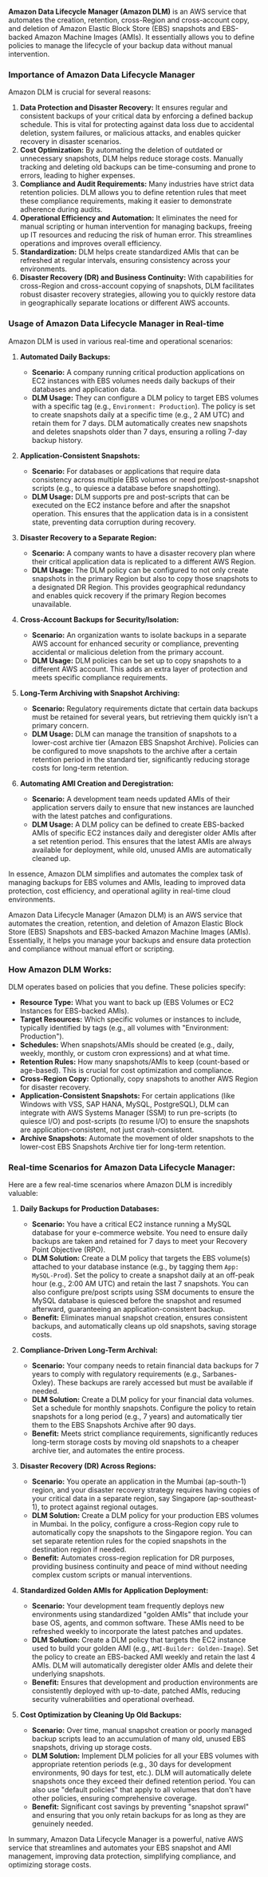 **Amazon Data Lifecycle Manager (Amazon DLM)** is an AWS service that automates the creation, retention, cross-Region and cross-account copy, and deletion of Amazon Elastic Block Store (EBS) snapshots and EBS-backed Amazon Machine Images (AMIs). It essentially allows you to define policies to manage the lifecycle of your backup data without manual intervention.

### Importance of Amazon Data Lifecycle Manager

Amazon DLM is crucial for several reasons:

1.  **Data Protection and Disaster Recovery:** It ensures regular and consistent backups of your critical data by enforcing a defined backup schedule. This is vital for protecting against data loss due to accidental deletion, system failures, or malicious attacks, and enables quicker recovery in disaster scenarios.
2.  **Cost Optimization:** By automating the deletion of outdated or unnecessary snapshots, DLM helps reduce storage costs. Manually tracking and deleting old backups can be time-consuming and prone to errors, leading to higher expenses.
3.  **Compliance and Audit Requirements:** Many industries have strict data retention policies. DLM allows you to define retention rules that meet these compliance requirements, making it easier to demonstrate adherence during audits.
4.  **Operational Efficiency and Automation:** It eliminates the need for manual scripting or human intervention for managing backups, freeing up IT resources and reducing the risk of human error. This streamlines operations and improves overall efficiency.
5.  **Standardization:** DLM helps create standardized AMIs that can be refreshed at regular intervals, ensuring consistency across your environments.
6.  **Disaster Recovery (DR) and Business Continuity:** With capabilities for cross-Region and cross-account copying of snapshots, DLM facilitates robust disaster recovery strategies, allowing you to quickly restore data in geographically separate locations or different AWS accounts.

### Usage of Amazon Data Lifecycle Manager in Real-time

Amazon DLM is used in various real-time and operational scenarios:

1.  **Automated Daily Backups:**
    * **Scenario:** A company running critical production applications on EC2 instances with EBS volumes needs daily backups of their databases and application data.
    * **DLM Usage:** They can configure a DLM policy to target EBS volumes with a specific tag (e.g., `Environment: Production`). The policy is set to create snapshots daily at a specific time (e.g., 2 AM UTC) and retain them for 7 days. DLM automatically creates new snapshots and deletes snapshots older than 7 days, ensuring a rolling 7-day backup history.

2.  **Application-Consistent Snapshots:**
    * **Scenario:** For databases or applications that require data consistency across multiple EBS volumes or need pre/post-snapshot scripts (e.g., to quiesce a database before snapshotting).
    * **DLM Usage:** DLM supports pre and post-scripts that can be executed on the EC2 instance before and after the snapshot operation. This ensures that the application data is in a consistent state, preventing data corruption during recovery.

3.  **Disaster Recovery to a Separate Region:**
    * **Scenario:** A company wants to have a disaster recovery plan where their critical application data is replicated to a different AWS Region.
    * **DLM Usage:** The DLM policy can be configured to not only create snapshots in the primary Region but also to copy those snapshots to a designated DR Region. This provides geographical redundancy and enables quick recovery if the primary Region becomes unavailable.

4.  **Cross-Account Backups for Security/Isolation:**
    * **Scenario:** An organization wants to isolate backups in a separate AWS account for enhanced security or compliance, preventing accidental or malicious deletion from the primary account.
    * **DLM Usage:** DLM policies can be set up to copy snapshots to a different AWS account. This adds an extra layer of protection and meets specific compliance requirements.

5.  **Long-Term Archiving with Snapshot Archiving:**
    * **Scenario:** Regulatory requirements dictate that certain data backups must be retained for several years, but retrieving them quickly isn't a primary concern.
    * **DLM Usage:** DLM can manage the transition of snapshots to a lower-cost archive tier (Amazon EBS Snapshot Archive). Policies can be configured to move snapshots to the archive after a certain retention period in the standard tier, significantly reducing storage costs for long-term retention.

6.  **Automating AMI Creation and Deregistration:**
    * **Scenario:** A development team needs updated AMIs of their application servers daily to ensure that new instances are launched with the latest patches and configurations.
    * **DLM Usage:** A DLM policy can be defined to create EBS-backed AMIs of specific EC2 instances daily and deregister older AMIs after a set retention period. This ensures that the latest AMIs are always available for deployment, while old, unused AMIs are automatically cleaned up.

In essence, Amazon DLM simplifies and automates the complex task of managing backups for EBS volumes and AMIs, leading to improved data protection, cost efficiency, and operational agility in real-time cloud environments.


Amazon Data Lifecycle Manager (Amazon DLM) is an AWS service that automates the creation, retention, and deletion of Amazon Elastic Block Store (EBS) Snapshots and EBS-backed Amazon Machine Images (AMIs). Essentially, it helps you manage your backups and ensure data protection and compliance without manual effort or scripting.

### How Amazon DLM Works:

DLM operates based on policies that you define. These policies specify:

* **Resource Type:** What you want to back up (EBS Volumes or EC2 Instances for EBS-backed AMIs).
* **Target Resources:** Which specific volumes or instances to include, typically identified by tags (e.g., all volumes with "Environment: Production").
* **Schedules:** When snapshots/AMIs should be created (e.g., daily, weekly, monthly, or custom cron expressions) and at what time.
* **Retention Rules:** How many snapshots/AMIs to keep (count-based or age-based). This is crucial for cost optimization and compliance.
* **Cross-Region Copy:** Optionally, copy snapshots to another AWS Region for disaster recovery.
* **Application-Consistent Snapshots:** For certain applications (like Windows with VSS, SAP HANA, MySQL, PostgreSQL), DLM can integrate with AWS Systems Manager (SSM) to run pre-scripts (to quiesce I/O) and post-scripts (to resume I/O) to ensure the snapshots are application-consistent, not just crash-consistent.
* **Archive Snapshots:** Automate the movement of older snapshots to the lower-cost EBS Snapshots Archive tier for long-term retention.

### Real-time Scenarios for Amazon Data Lifecycle Manager:

Here are a few real-time scenarios where Amazon DLM is incredibly valuable:

1.  **Daily Backups for Production Databases:**
    * **Scenario:** You have a critical EC2 instance running a MySQL database for your e-commerce website. You need to ensure daily backups are taken and retained for 7 days to meet your Recovery Point Objective (RPO).
    * **DLM Solution:** Create a DLM policy that targets the EBS volume(s) attached to your database instance (e.g., by tagging them `App: MySQL-Prod`). Set the policy to create a snapshot daily at an off-peak hour (e.g., 2:00 AM UTC) and retain the last 7 snapshots. You can also configure pre/post scripts using SSM documents to ensure the MySQL database is quiesced before the snapshot and resumed afterward, guaranteeing an application-consistent backup.
    * **Benefit:** Eliminates manual snapshot creation, ensures consistent backups, and automatically cleans up old snapshots, saving storage costs.

2.  **Compliance-Driven Long-Term Archival:**
    * **Scenario:** Your company needs to retain financial data backups for 7 years to comply with regulatory requirements (e.g., Sarbanes-Oxley). These backups are rarely accessed but must be available if needed.
    * **DLM Solution:** Create a DLM policy for your financial data volumes. Set a schedule for monthly snapshots. Configure the policy to retain snapshots for a long period (e.g., 7 years) and automatically tier them to the EBS Snapshots Archive after 90 days.
    * **Benefit:** Meets strict compliance requirements, significantly reduces long-term storage costs by moving old snapshots to a cheaper archive tier, and automates the entire process.

3.  **Disaster Recovery (DR) Across Regions:**
    * **Scenario:** You operate an application in the Mumbai (ap-south-1) region, and your disaster recovery strategy requires having copies of your critical data in a separate region, say Singapore (ap-southeast-1), to protect against regional outages.
    * **DLM Solution:** Create a DLM policy for your production EBS volumes in Mumbai. In the policy, configure a cross-Region copy rule to automatically copy the snapshots to the Singapore region. You can set separate retention rules for the copied snapshots in the destination region if needed.
    * **Benefit:** Automates cross-region replication for DR purposes, providing business continuity and peace of mind without needing complex custom scripts or manual interventions.

4.  **Standardized Golden AMIs for Application Deployment:**
    * **Scenario:** Your development team frequently deploys new environments using standardized "golden AMIs" that include your base OS, agents, and common software. These AMIs need to be refreshed weekly to incorporate the latest patches and updates.
    * **DLM Solution:** Create a DLM policy that targets the EC2 instance used to build your golden AMI (e.g., `AMI-Builder: Golden-Image`). Set the policy to create an EBS-backed AMI weekly and retain the last 4 AMIs. DLM will automatically deregister older AMIs and delete their underlying snapshots.
    * **Benefit:** Ensures that development and production environments are consistently deployed with up-to-date, patched AMIs, reducing security vulnerabilities and operational overhead.

5.  **Cost Optimization by Cleaning Up Old Backups:**
    * **Scenario:** Over time, manual snapshot creation or poorly managed backup scripts lead to an accumulation of many old, unused EBS snapshots, driving up storage costs.
    * **DLM Solution:** Implement DLM policies for all your EBS volumes with appropriate retention periods (e.g., 30 days for development environments, 90 days for test, etc.). DLM will automatically delete snapshots once they exceed their defined retention period. You can also use "default policies" that apply to all volumes that don't have other policies, ensuring comprehensive coverage.
    * **Benefit:** Significant cost savings by preventing "snapshot sprawl" and ensuring that you only retain backups for as long as they are genuinely needed.

In summary, Amazon Data Lifecycle Manager is a powerful, native AWS service that streamlines and automates your EBS snapshot and AMI management, improving data protection, simplifying compliance, and optimizing storage costs.
